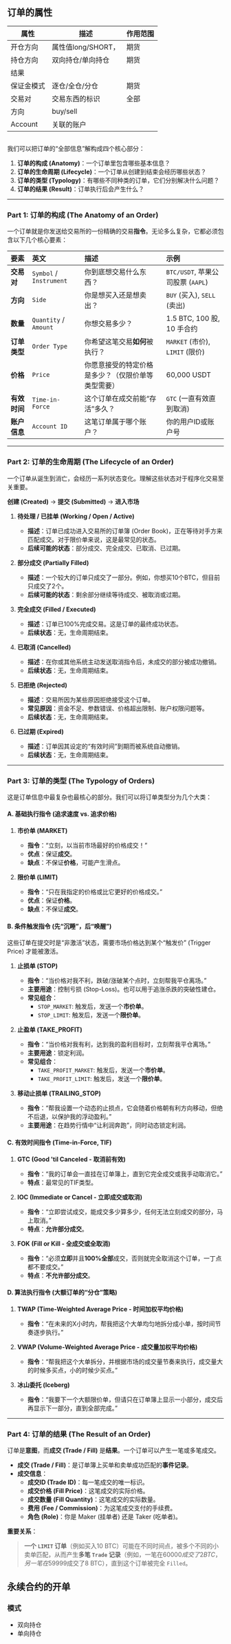 
# 


## 


## 订单的属性

|属性 |描述|作用范围|
|---|--|---|
|开仓方向|属性值long/SHORT，| 期货|
|持仓方向|双向持仓/单向持仓|期货|
|结果||
|保证金模式|逐仓/全仓/分仓|期货|
|交易对|交易东西的标识|全部|
|方向| buy/sell
|Account|关联的账户|

## 

我们可以把订单的“全部信息”解构成四个核心部分：
1.  **订单的构成 (Anatomy)**：一个订单里包含哪些基本信息？
2.  **订单的生命周期 (Lifecycle)**：一个订单从创建到结束会经历哪些状态？
3.  **订单的类型 (Typology)**：有哪些不同种类的订单，它们分别解决什么问题？
4.  **订单的结果 (Result)**：订单执行后会产生什么？

---

### Part 1: 订单的构成 (The Anatomy of an Order)

一个订单就是你发送给交易所的一份精确的交易**指令**。无论多么复杂，它都必须包含以下几个核心要素：

| 要素 | 英文 | 描述 | 示例 |
| :--- | :--- | :--- | :--- |
| **交易对** | `Symbol` / `Instrument` | 你到底想交易什么东西？ | `BTC/USDT`, 苹果公司股票 (`AAPL`) |
| **方向** | `Side` | 你是想买入还是想卖出？ | `BUY` (买入), `SELL` (卖出) |
| **数量** | `Quantity` / `Amount` | 你想交易多少？ | 1.5 BTC, 100 股, 10 手合约 |
| **订单类型**| `Order Type` | 你希望这笔交易**如何**被执行？ | `MARKET` (市价), `LIMIT` (限价) |
| **价格** | `Price` | 你愿意接受的特定价格是多少？（仅限价单等类型需要）| 60,000 USDT |
| **有效时间**| `Time-in-Force` | 这个订单在成交前能“存活”多久？ | `GTC` (一直有效直到取消) |
| **账户信息**| `Account ID` | 这笔订单属于哪个账户？ | 你的用户ID或账户号 |

---

### Part 2: 订单的生命周期 (The Lifecycle of an Order)

一个订单从诞生到消亡，会经历一系列状态变化。理解这些状态对于程序化交易至关重要。

**创建 (Created)** -> **提交 (Submitted)** -> **进入市场**

1.  **待处理 / 已挂单 (Working / Open / Active)**
    *   **描述**：订单已成功进入交易所的订单簿 (Order Book)，正在等待对手方来匹配成交。对于限价单来说，这是最常见的状态。
    *   **后续可能的状态**：部分成交、完全成交、已取消、已过期。

2.  **部分成交 (Partially Filled)**
    *   **描述**：一个较大的订单只成交了一部分。例如，你想买10个BTC，但目前只成交了2个。
    *   **后续可能的状态**：剩余部分继续等待成交、被取消或过期。

3.  **完全成交 (Filled / Executed)**
    *   **描述**：订单已100%完成交易。这是订单的最终成功状态。
    *   **后续状态**：无，生命周期结束。

4.  **已取消 (Cancelled)**
    *   **描述**：在你或其他系统主动发送取消指令后，未成交的部分被成功撤销。
    *   **后续状态**：无，生命周期结束。

5.  **已拒绝 (Rejected)**
    *   **描述**：交易所因为某些原因拒绝接受这个订单。
    *   **常见原因**：资金不足、参数错误、价格超出限制、账户权限问题等。
    *   **后续状态**：无，生命周期结束。

6.  **已过期 (Expired)**
    *   **描述**：订单因其设定的“有效时间”到期而被系统自动撤销。
    *   **后续状态**：无，生命周期结束。

---

### Part 3: 订单的类型 (The Typology of Orders)

这是订单信息中最复杂也最核心的部分。我们可以将订单类型分为几个大类：

#### A. 基础执行指令 (追求速度 vs. 追求价格)

1.  **市价单 (MARKET)**
    *   **指令**：“立刻，以当前市场最好的价格成交！”
    *   **优点**：保证**成交**。
    *   **缺点**：不保证**价格**，可能产生滑点。

2.  **限价单 (LIMIT)**
    *   **指令**：“只在我指定的价格或比它更好的价格成交。”
    *   **优点**：保证**价格**。
    *   **缺点**：不保证**成交**。

#### B. 条件触发指令 (先“沉睡”，后“唤醒”)

这些订单在提交时是“非激活”状态，需要市场价格达到某个“触发价” (Trigger Price) 才能被激活。

1.  **止损单 (STOP)**
    *   **指令**：“当价格对我不利，跌破/涨破某个点时，立刻帮我平仓离场。”
    *   **主要用途**：控制亏损 (Stop-Loss)。也可以用于追涨杀跌的突破性建仓。
    *   **常见组合**：
        *   `STOP_MARKET`: 触发后，发送一个**市价单**。
        *   `STOP_LIMIT`: 触发后，发送一个**限价单**。

2.  **止盈单 (TAKE_PROFIT)**
    *   **指令**：“当价格对我有利，达到我的盈利目标时，立刻帮我平仓离场。”
    *   **主要用途**：锁定利润。
    *   **常见组合**：
        *   `TAKE_PROFIT_MARKET`: 触发后，发送一个**市价单**。
        *   `TAKE_PROFIT_LIMIT`: 触发后，发送一个**限价单**。

3.  **移动止损单 (TRAILING_STOP)**
    *   **指令**：“帮我设置一个动态的止损点，它会随着价格朝有利方向移动，但绝不后退，以保护我的浮动盈利。”
    *   **主要用途**：在趋势行情中“让利润奔跑”，同时动态锁定利润。

#### C. 有效时间指令 (Time-in-Force, TIF)

1.  **GTC (Good 'til Canceled - 取消前有效)**
    *   **指令**：“我的订单会一直挂在订单簿上，直到它完全成交或我手动取消它。”
    *   **特点**：最常见的TIF类型。

2.  **IOC (Immediate or Cancel - 立即成交或取消)**
    *   **指令**：“立即尝试成交，能成交多少算多少，任何无法立刻成交的部分，马上取消。”
    *   **特点**：**允许部分成交**。

3.  **FOK (Fill or Kill - 全成交或全取消)**
    *   **指令**：“必须**立即**并且**100%全部**成交，否则就完全取消这个订单，一丁点都不要成交。”
    *   **特点**：**不允许部分成交**。

#### D. 算法执行指令 (大额订单的“分仓”策略)

1.  **TWAP (Time-Weighted Average Price - 时间加权平均价格)**
    *   **指令**：“在未来的X小时内，帮我把这个大单均匀地拆分成小单，按时间节奏逐步执行。”

2.  **VWAP (Volume-Weighted Average Price - 成交量加权平均价格)**
    *   **指令**：“帮我把这个大单拆分，并根据市场的成交量节奏来执行，成交量大的时候多买点，小的时候少买点。”

3.  **冰山委托 (Iceberg)**
    *   **指令**：“我要下一个大额限价单，但请只在订单簿上显示一小部分，成交后再显示下一部分，直到全部完成。”

---

### Part 4: 订单的结果 (The Result of an Order)

订单是**意图**，而**成交 (Trade / Fill)** 是**结果**。一个订单可以产生一笔或多笔成交。

*   **成交 (Trade / Fill)**：是订单簿上买单和卖单成功匹配的**事件记录**。
*   **成交信息**：
    *   **成交ID (Trade ID)**：每一笔成交的唯一标识。
    *   **成交价格 (Fill Price)**：这笔成交的实际价格。
    *   **成交数量 (Fill Quantity)**：这笔成交的实际数量。
    *   **费用 (Fee / Commission)**：为这笔成交支付的手续费。
    *   **角色 (Role)**：你是 Maker (挂单者) 还是 Taker (吃单者)。

**重要关系**：
> **一个 `LIMIT` 订单**（例如买入10 BTC）可能在不同时间点，被多个不同的小卖单匹配，从而产生**多笔 `Trade` 记录**（例如，一笔在$60000成交了2 BTC，另一笔在$59999成交了8 BTC），直到这个订单被完全 `Filled`。

## 永续合约的开单

### 模式
- 双向持仓 
- 单向持仓



